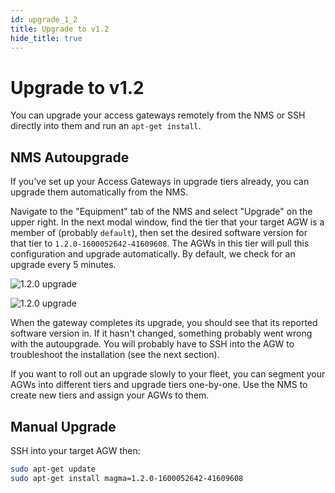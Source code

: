 ```yaml
---
id: upgrade_1_2
title: Upgrade to v1.2
hide_title: true
---
```


# Upgrade to v1.2

You can upgrade your access gateways remotely from the NMS or SSH directly
into them and run an `apt-get install`.

## NMS Autoupgrade

If you've set up your Access Gateways in upgrade tiers already, you can upgrade
them automatically from the NMS.

Navigate to the "Equipment" tab of the NMS and select "Upgrade" on the upper
right. In the next modal window, find the tier that your target AGW is a
member of (probably `default`), then set the desired software version for that
tier to `1.2.0-1600052642-41609608`.
The AGWs in this tier will pull this configuration and upgrade automatically.
By default, we check for an upgrade every 5 minutes.

![1.2.0 upgrade](/assets/agw_120_1.png)

![1.2.0 upgrade](/assets/agw_120_2.png)

When the gateway completes its upgrade, you should see that its reported
software version in. If it hasn't changed, something probably went wrong with
the autoupgrade. You will probably have to SSH into the AGW to troubleshoot
the installation (see the next section).

If you want to roll out an upgrade slowly to your fleet, you can segment your
AGWs into different tiers and upgrade tiers one-by-one. Use the NMS to create
new tiers and assign your AGWs to them.

## Manual Upgrade

SSH into your target AGW then:

```bash
sudo apt-get update
sudo apt-get install magma=1.2.0-1600052642-41609608
```
